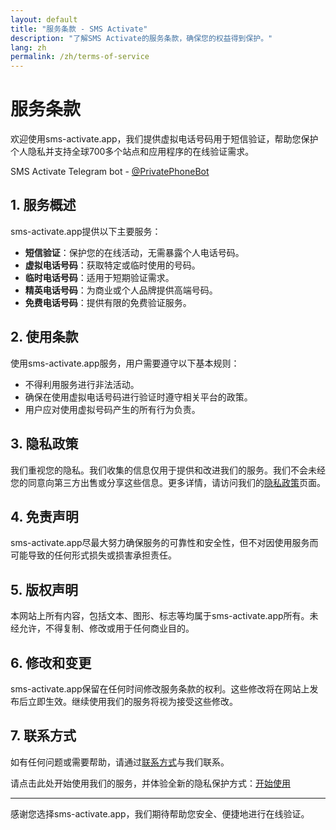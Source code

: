 ```yaml
---
layout: default
title: "服务条款 - SMS Activate"
description: "了解SMS Activate的服务条款，确保您的权益得到保护。"
lang: zh
permalink: /zh/terms-of-service
---
```


# 服务条款

欢迎使用sms-activate.app，我们提供虚拟电话号码用于短信验证，帮助您保护个人隐私并支持全球700多个站点和应用程序的在线验证需求。

SMS Activate Telegram bot - [@PrivatePhoneBot](https://t.me/PrivatePhoneBot)

## 1. 服务概述
sms-activate.app提供以下主要服务：
- **短信验证**：保护您的在线活动，无需暴露个人电话号码。
- **虚拟电话号码**：获取特定或临时使用的号码。
- **临时电话号码**：适用于短期验证需求。
- **精英电话号码**：为商业或个人品牌提供高端号码。
- **免费电话号码**：提供有限的免费验证服务。

## 2. 使用条款
使用sms-activate.app服务，用户需要遵守以下基本规则：
- 不得利用服务进行非法活动。
- 确保在使用虚拟电话号码进行验证时遵守相关平台的政策。
- 用户应对使用虚拟号码产生的所有行为负责。

## 3. 隐私政策
我们重视您的隐私。我们收集的信息仅用于提供和改进我们的服务。我们不会未经您的同意向第三方出售或分享这些信息。更多详情，请访问我们的[隐私政策](/zh/privacy-policy)页面。

## 4. 免责声明
sms-activate.app尽最大努力确保服务的可靠性和安全性，但不对因使用服务而可能导致的任何形式损失或损害承担责任。

## 5. 版权声明
本网站上所有内容，包括文本、图形、标志等均属于sms-activate.app所有。未经允许，不得复制、修改或用于任何商业目的。

## 6. 修改和变更
sms-activate.app保留在任何时间修改服务条款的权利。这些修改将在网站上发布后立即生效。继续使用我们的服务将视为接受这些修改。

## 7. 联系方式
如有任何问题或需要帮助，请通过[联系方式](/zh/contact)与我们联系。

请点击此处开始使用我们的服务，并体验全新的隐私保护方式：[开始使用](/zh/get-started)

---

感谢您选择sms-activate.app，我们期待帮助您安全、便捷地进行在线验证。
